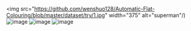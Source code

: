 <img src="https://github.com/wenshuo128/Automatic-Flat-Colouring/blob/master/dataset/try/1.jpg" width="375" alt="superman"/)
![image](https://github.com/wenshuo128/Automatic-Flat-Colouring/blob/master/dataset/try/Laplacian/1.png)
![image](https://github.com/wenshuo128/Automatic-Flat-Colouring/blob/master/dataset/try/threshold_sauvola%2021/1.png)
![image](https://github.com/wenshuo128/Automatic-Flat-Colouring/blob/master/dataset/try/threshold_sauvola%207/1.png)
